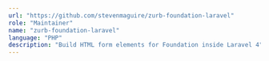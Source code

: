 ```yaml
---
url: "https://github.com/stevenmaguire/zurb-foundation-laravel"
role: "Maintainer"
name: "zurb-foundation-laravel"
language: "PHP"
description: "Build HTML form elements for Foundation inside Laravel 4"
---
```

